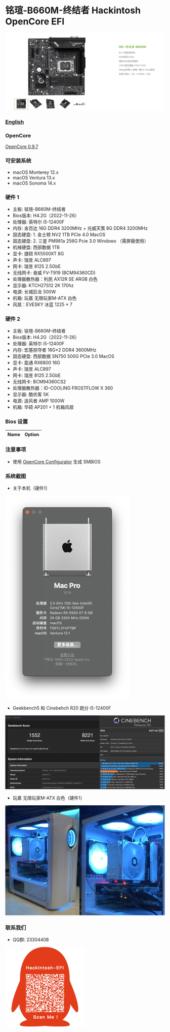# 铭瑄-B660M-终结者 Hackintosh OpenCore EFI

![image](ScreenShot/Motherboard.png)

### [English](https://github.com/hackintosh-efi/MAXSUN-B660M-TERMINATOR-OpenCore)

### OpenCore

[OpenCore 0.9.7](https://github.com/acidanthera/OpenCorePkg)

### 可安装系统

- macOS Monterey 12.x
- macOS Ventura  13.x 
- macOS Sonoma   14.x 

### 硬件 1

- 主板: 铭瑄-B660M-终结者
- Bios版本: H4.2G（2022-11-26）
- 处理器: 英特尔 i5-12400F
- 内存: 金百达 16G DDR4 3200MHz + 光威天策 8G DDR4 3200MHz
- 固态硬盘: 1. 金士顿 NV2 1TB PCIe 4.0 MacOS
- 固态硬盘: 2. 三星 PM981a 256G Pcie 3.0 Windows （需屏蔽使用）
- 机械硬盘: 西部数据 1TB
- 显卡: 捷硕 RX5500XT 8G
- 声卡: 瑞昱 ALC897
- 网卡: 瑞昱 8125 2.5GbE 
- 无线网卡: 奋威 FV-T919 (BCM94360CD)
- 处理器散热器：利民 AX12R SE ARGB 白色
- 显示器: KTCH27S12 2K 170hz
- 电源: 长城巨龙 500W
- 机箱: 玩嘉 无限玩家M-ATX 白色
- 风扇：EVESKY 冰蓝 1225 * 7 

### 硬件 2
- 主板: 铭瑄-B660M-终结者
- Bios版本: H4.2G（2022-11-26）
- 处理器: 英特尔 i5-12400F
- 内存: 宏基掠夺者 16G*2 DDR4 3600MHz
- 固态硬盘: 西部数据 SN750 500G PCIe 3.0 MacOS
- 显卡: 盈通 RX6800 16G
- 声卡: 瑞昱 ALC897
- 网卡: 瑞昱 8125 2.5GbE 
- 无线网卡: BCM94360CS2
- 处理器散热器：ID-COOLING FROSTFLOW X 360
- 显示器: 酷优客 5K
- 电源: 追风者 AMP 1000W
- 机箱: 华硕 AP201 + 1 机箱风扇

### Bios 设置

| Name | Option |
| ----- | --- |


### 注意事项

 - 使用 [OpenCore Configurator](https://mackie100projects.altervista.org/opencore-configurator/) 生成 SMBIOS


### 系统截图

- 关于本机（硬件1）

![image](ScreenShot/aboutthismac.png)

- Geekbench5 和 Cinebehch R20 跑分 i5-12400F 

![image](ScreenShot/Geekbench5.png)

- 玩嘉 无限玩家M-ATX 白色（硬件1）

![image](ScreenShot/WJCOOLMANCASE.png)

### 联系我们

 - QQ群: 23304408

![image](ScreenShot/QRCode.png)

